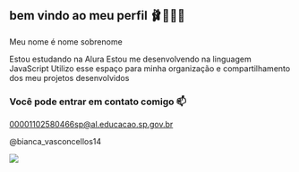 ## bem vindo ao meu perfil 🩰🐺😊💔

Meu nome é nome sobrenome

Estou estudando na Alura
Estou me desenvolvendo na linguagem JavaScript
Utilizo esse espaço para minha organização e compartilhamento dos meu projetos desenvolvidos


### Você pode entrar em contato comigo 📫
00001102580466sp@al.educacao.sp.gov.br

@bianca_vasconcellos14

![](https://media.tenor.com/FhX-tful5GgAAAAM/stich.gif)


